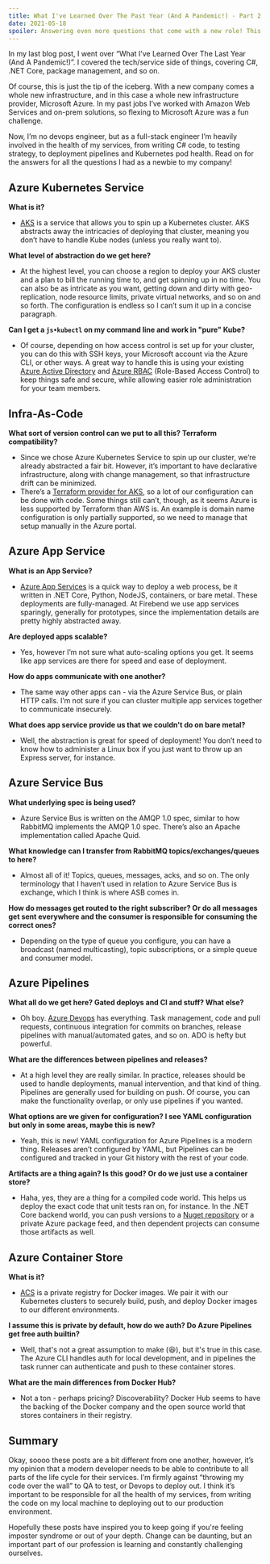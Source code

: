 ```yaml
---
title: What I've Learned Over The Past Year (And A Pandemic!) - Part 2 - Infrastructure
date: 2021-05-18
spoiler: Answering even more questions that come with a new role! This time, more questions about
---
```

In my last blog post, I went over “What I’ve Learned Over The Last Year (And A Pandemic!)”. I covered the tech/service side of things, covering C#, .NET Core, package management, and so on.

Of course, this is just the tip of the iceberg. With a new company comes a whole new infrastructure, and in this case a whole new infrastructure provider, Microsoft Azure. In my past jobs I’ve worked with Amazon Web Services and on-prem solutions, so flexing to Microsoft Azure was a fun challenge.

Now, I’m no devops engineer, but as a full-stack engineer I’m heavily involved in the health of my services, from writing C# code, to testing strategy, to deployment pipelines and Kubernetes pod health. Read on for the answers for all the questions I had as a newbie to my company!

## Azure Kubernetes Service
**What is it?**
- [AKS](https://azure.microsoft.com/en-us/services/kubernetes-service/) is a service that allows you to spin up a Kubernetes cluster. AKS abstracts away the intricacies of deploying that cluster, meaning you don’t have to handle Kube nodes (unless you really want to).

**What level of abstraction do we get here?**
- At the highest level, you can choose a region to deploy your AKS cluster and a plan to bill the running time to, and get spinning up in no time. You can also be as intricate as you want, getting down and dirty with geo-replication, node resource limits, private virtual networks, and so on and so forth. The configuration is endless so I can’t sum it up in a concise paragraph.

**Can I get a `js•kubectl` on my command line and work in "pure" Kube?**
- Of course, depending on how access control is set up for your cluster, you can do this with SSH keys, your Microsoft account via the Azure CLI, or other ways. A great way to handle this is using your existing [Azure Active Directory](https://azure.microsoft.com/en-us/services/active-directory/) and [Azure RBAC](https://docs.microsoft.com/en-us/azure/role-based-access-control/overview) (Role-Based Access Control) to keep things safe and secure, while allowing easier role administration for your team members.

## Infra-As-Code
**What sort of version control can we put to all this? Terraform compatibility?**
- Since we chose Azure Kubernetes Service to spin up our cluster, we’re already abstracted a fair bit. However, it’s important to have declarative infrastructure, along with change management, so that infrastructure drift can be minimized.
- There’s a [Terraform provider for AKS](https://registry.terraform.io/providers/hashicorp/azurerm/latest/docs/resources/kubernetes_cluster), so a lot of our configuration can be done with code. Some things still can’t, though, as it seems Azure is less supported by Terraform than AWS is. An example is domain name configuration is only partially supported, so we need to manage that setup manually in the Azure portal.

## Azure App Service
**What is an App Service?**
- [Azure App Services](https://azure.microsoft.com/en-us/services/app-service/) is a quick way to deploy a web process, be it written in .NET Core, Python, NodeJS, containers, or bare metal. These deployments are fully-managed. At Firebend we use app services sparingly, generally for prototypes, since the implementation details are pretty highly abstracted away.

**Are deployed apps scalable?**
- Yes, however I’m not sure what auto-scaling options you get. It seems like app services are there for speed and ease of deployment.

**How do apps communicate with one another?**
- The same way other apps can - via the Azure Service Bus, or plain HTTP calls. I’m not sure if you can cluster multiple app services together to communicate insecurely.

**What does app service provide us that we couldn't do on bare metal?**
- Well, the abstraction is great for speed of deployment! You don’t need to know how to administer a Linux box if you just want to throw up an Express server, for instance.

## Azure Service Bus
**What underlying spec is being used?**
- Azure Service Bus is written on the AMQP 1.0 spec, similar to how RabbitMQ implements the AMQP 1.0 spec. There’s also an Apache implementation called Apache Quid.

**What knowledge can I transfer from RabbitMQ topics/exchanges/queues to here?**
- Almost all of it! Topics, queues, messages, acks, and so on. The only terminology that I haven’t used in relation to Azure Service Bus is exchange, which I think is where ASB comes in.

**How do messages get routed to the right subscriber? Or do all messages get sent everywhere and the consumer is responsible for consuming the correct ones?**
- Depending on the type of queue you configure, you can have a broadcast (named multicasting), topic subscriptions, or a simple queue and consumer model.

## Azure Pipelines
**What all do we get here? Gated deploys and CI and stuff? What else?**
- Oh boy. [Azure Devops](https://azure.microsoft.com/en-us/services/devops/) has everything. Task management, code and pull requests, continuous integration for commits on branches, release pipelines with manual/automated gates, and so on. ADO is hefty but powerful.

**What are the differences between pipelines and releases?**
- At a high level they are really similar. In practice, releases should be used to handle deployments, manual intervention, and that kind of thing. Pipelines are generally used for building on push. Of course, you can make the functionality overlap, or only use pipelines if you wanted.

**What options are we given for configuration? I see YAML configuration but only in some areas, maybe this is new?**
- Yeah, this is new! YAML configuration for Azure Pipelines is a modern thing. Releases aren’t configured by YAML, but Pipelines can be configured and tracked in your Git history with the rest of your code.

**Artifacts are a thing again? Is this good? Or do we just use a container store?**
- Haha, yes, they are a thing for a compiled code world. This helps us deploy the exact code that unit tests ran on, for instance. In the .NET Core backend world, you can push versions to a [Nuget repository](https://nuget.org) or a private Azure package feed, and then dependent projects can consume those artifacts as well.

## Azure Container Store
**What is it?**
- [ACS](https://azure.microsoft.com/en-us/services/container-registry/) is a private registry for Docker images. We pair it with our Kubernetes clusters to securely build, push, and deploy Docker images to our different environments.

**I assume this is private by default, how do we auth? Do Azure Pipelines get free auth builtin?**
- Well, that's not a great assumption to make (😆), but it's true in this case. The Azure CLI handles auth for local development, and in pipelines the task runner can authenticate and push to these container stores.

**What are the main differences from Docker Hub?**
- Not a ton - perhaps pricing? Discoverability? Docker Hub seems to have the backing of the Docker company and the open source world that stores containers in their registry.


## Summary
Okay, soooo these posts are a bit different from one another, however, it’s my opinion that a modern developer needs to be able to contribute to all parts of the life cycle for their services. I’m firmly against “throwing my code over the wall” to QA to test, or Devops to deploy out. I think it’s important to be responsible for all the health of my services, from writing the code on my local machine to deploying out to our production environment.

Hopefully these posts have inspired you to keep going if you're feeling imposter syndrome or out of your depth. Change can be daunting, but an important part of our profession is learning and constantly challenging ourselves.
